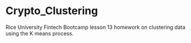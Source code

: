 # Crypto_Clustering
Rice University Fintech Bootcamp lesson 13 homework on clustering data using the K means process.
